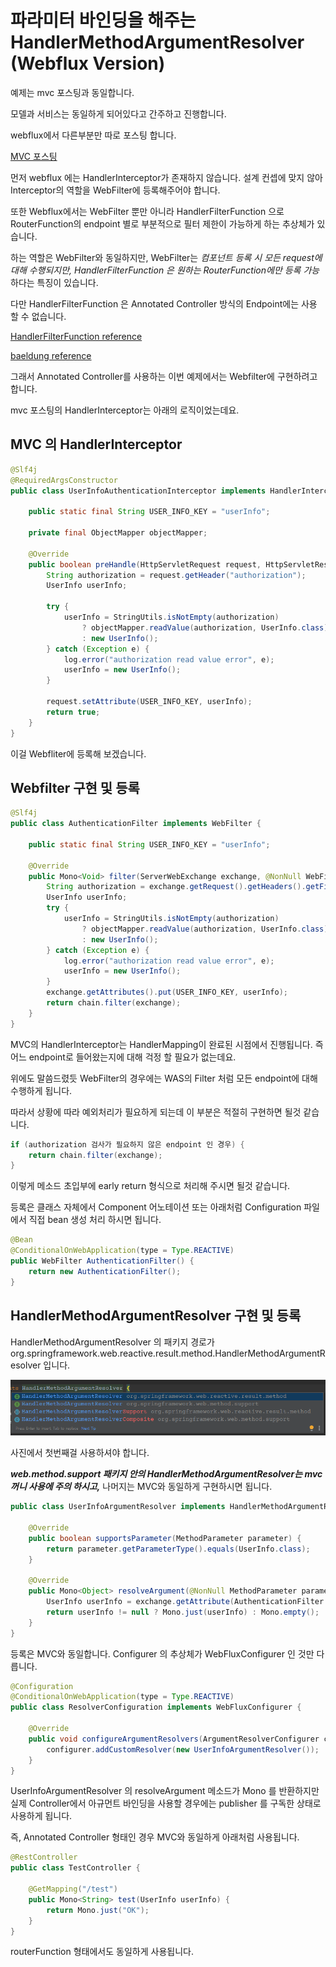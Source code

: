 # 파라미터 바인딩을 해주는 HandlerMethodArgumentResolver (Webflux Version)

예제는 mvc 포스팅과 동일합니다.

모델과 서비스는 동일하게 되어있다고 간주하고 진행합니다.

webflux에서 다른부분만 따로 포스팅 합니다.

[MVC 포스팅](https://sunghs.tistory.com/155)

먼저 webflux 에는 HandlerInterceptor가 존재하지 않습니다. 설계 컨셉에 맞지 않아 Interceptor의 역할을 WebFilter에 등록해주어야 합니다.

또한 Webflux에서는 WebFilter 뿐만 아니라 HandlerFilterFunction 으로 RouterFunction의 endpoint 별로 부분적으로 필터 제한이 가능하게 하는 추상체가 있습니다.

하는 역할은 WebFilter와 동일하지만, WebFilter는 *컴포넌트 등록 시 모든 request에 대해 수행되지만, HandlerFilterFunction 은 원하는 RouterFunction에만 등록 가능* 하다는 특징이 있습니다.

다만 HandlerFilterFunction 은 Annotated Controller 방식의 Endpoint에는 사용 할 수 없습니다.

[HandlerFilterFunction reference](https://docs.spring.io/spring-framework/docs/current/javadoc-api/org/springframework/web/reactive/function/server/HandlerFilterFunction.html)

[baeldung reference](https://www.baeldung.com/spring-webflux-filters)

그래서 Annotated Controller를 사용하는 이번 예제에서는 Webfilter에 구현하려고 합니다.

mvc 포스팅의 HandlerInterceptor는 아래의 로직이었는데요.

## MVC 의 HandlerInterceptor

```java
@Slf4j
@RequiredArgsConstructor
public class UserInfoAuthenticationInterceptor implements HandlerInterceptor {

    public static final String USER_INFO_KEY = "userInfo";

    private final ObjectMapper objectMapper;

    @Override
    public boolean preHandle(HttpServletRequest request, HttpServletResponse response, Object handler) {
        String authorization = request.getHeader("authorization");
        UserInfo userInfo;

        try {
            userInfo = StringUtils.isNotEmpty(authorization)
                ? objectMapper.readValue(authorization, UserInfo.class)
                : new UserInfo();
        } catch (Exception e) {
            log.error("authorization read value error", e);
            userInfo = new UserInfo();
        }

        request.setAttribute(USER_INFO_KEY, userInfo);
        return true;
    }
}
```

이걸 Webfliter에 등록해 보겠습니다.

## Webfilter 구현 및 등록

```java
@Slf4j
public class AuthenticationFilter implements WebFilter {

	public static final String USER_INFO_KEY = "userInfo";

	@Override
	public Mono<Void> filter(ServerWebExchange exchange, @NonNull WebFilterChain chain) {
		String authorization = exchange.getRequest().getHeaders().getFirst("authorization");
		UserInfo userInfo;
		try {
			userInfo = StringUtils.isNotEmpty(authorization)
				? objectMapper.readValue(authorization, UserInfo.class)
				: new UserInfo();
		} catch (Exception e) {
			log.error("authorization read value error", e);
			userInfo = new UserInfo();
		}
		exchange.getAttributes().put(USER_INFO_KEY, userInfo);
		return chain.filter(exchange);
	}
}
```

MVC의 HandlerInterceptor는 HandlerMapping이 완료된 시점에서 진행됩니다. 즉 어느 endpoint로 들어왔는지에 대해 걱정 할 필요가 없는데요.

위에도 말씀드렸듯 WebFilter의 경우에는 WAS의 Filter 처럼 모든 endpoint에 대해 수행하게 됩니다.

따라서 상황에 따라 예외처리가 필요하게 되는데 이 부분은 적절히 구현하면 될것 같습니다.

```java
if (authorization 검사가 필요하지 않은 endpoint 인 경우) {
    return chain.filter(exchange);
}
```
이렇게 메소드 초입부에 early return 형식으로 처리해 주시면 될것 같습니다.

등록은 클래스 자체에서 Component 어노테이션 또는 아래처럼 Configuration 파일에서 직접 bean 생성 처리 하시면 됩니다.

```java
@Bean
@ConditionalOnWebApplication(type = Type.REACTIVE)
public WebFilter AuthenticationFilter() {
    return new AuthenticationFilter();
}
```

## HandlerMethodArgumentResolver 구현 및 등록

HandlerMethodArgumentResolver 의 패키지 경로가 org.springframework.web.reactive.result.method.HandlerMethodArgumentResolver 입니다.

![](./../../static/Framework/handlerMethodArgumentResolver-webflux.png)

사진에서 첫번째걸 사용하셔야 합니다.

***web.method.support 패키지 안의 HandlerMethodArgumentResolver는 mvc꺼니 사용에 주의 하시고,*** 나머지는 MVC와 동일하게 구현하시면 됩니다.

```java
public class UserInfoArgumentResolver implements HandlerMethodArgumentResolver {

	@Override
	public boolean supportsParameter(MethodParameter parameter) {
		return parameter.getParameterType().equals(UserInfo.class);
	}

	@Override
	public Mono<Object> resolveArgument(@NonNull MethodParameter parameter, @NonNull BindingContext bindingContext, ServerWebExchange exchange) {
		UserInfo userInfo = exchange.getAttribute(AuthenticationFilter.USER_INFO_KEY);
		return userInfo != null ? Mono.just(userInfo) : Mono.empty();
	}
}
```

등록은 MVC와 동일합니다. Configurer 의 추상체가 WebFluxConfigurer 인 것만 다릅니다.

```java
@Configuration
@ConditionalOnWebApplication(type = Type.REACTIVE)
public class ResolverConfiguration implements WebFluxConfigurer {

	@Override
	public void configureArgumentResolvers(ArgumentResolverConfigurer configurer) {
		configurer.addCustomResolver(new UserInfoArgumentResolver());
	}
}
```

UserInfoArgumentResolver 의 resolveArgument 메소드가 Mono<Object> 를 반환하지만 실제 Controller에서 아규먼트 바인딩을 사용할 경우에는 publisher 를 구독한 상태로 사용하게 됩니다.

즉, Annotated Controller 형태인 경우 MVC와 동일하게 아래처럼 사용됩니다.

```java
@RestController
public class TestController {

    @GetMapping("/test")
    public Mono<String> test(UserInfo userInfo) {
        return Mono.just("OK");
    }
}
```

routerFunction 형태에서도 동일하게 사용됩니다.

